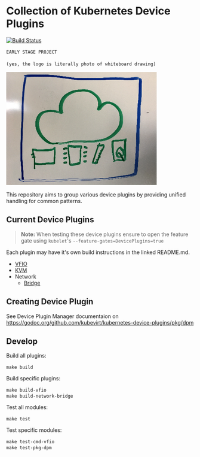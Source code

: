 # Collection of Kubernetes Device Plugins

[![Build Status](https://travis-ci.org/kubevirt/kubernetes-device-plugins.svg?branch=master)](https://travis-ci.org/kubevirt/kubernetes-device-plugins)

```
EARLY STAGE PROJECT

(yes, the logo is literally photo of whiteboard drawing)
```

![Logo](/docs/logo.jpg)

This repository aims to group various device plugins by providing unified
handling for common patterns.

## Current Device Plugins

> **Note:** When testing these device plugins ensure to open the feature gate
> using `kubelet`'s `--feature-gates=DevicePlugins=true`

Each plugin may have it's own build instructions in the linked README.md.

* [VFIO](docs/vfio/README.md)
* [KVM](docs/kvm/README.md)
* Network
  * [Bridge](docs/network/bridge/README.md)

## Creating Device Plugin

See Device Plugin Manager documentaion on
https://godoc.org/github.com/kubevirt/kubernetes-device-plugins/pkg/dpm

## Develop

Build all plugins:

```
make build
```

Build specific plugins:

```
make build-vfio
make build-network-bridge
```

Test all modules:

```
make test
```

Test specific modules:

```
make test-cmd-vfio
make test-pkg-dpm
```
